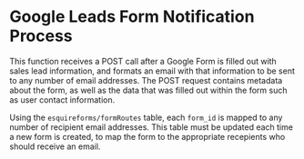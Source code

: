 # Google Leads Form Notification Process

This function receives a POST call after a Google Form is filled out with sales lead information, and formats an email with that information to be sent to any number of email addresses. The POST request contains metadata about the form, as well as the data that was filled out within the form such as user contact information.

Using the `esquireforms/formRoutes` table, each `form_id` is mapped to any number of recipient email addresses. This table must be updated each time a new form is created, to map the form to the appropriate recepients who should receive an email.